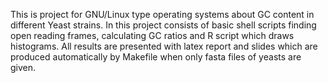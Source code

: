This is project for GNU/Linux type operating systems about GC content in different Yeast strains.
In this project consists of basic shell scripts finding open reading frames,
calculating GC ratios and R script which draws histograms.
All results are presented with latex report and slides which are produced automatically by Makefile when only fasta files of yeasts are given.
